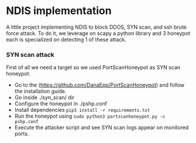 # NDIS implementation 

A little project implementing NDIS to block DDOS, SYN scan, and ssh brute force attack.
To do it, we leverage on scapy a python library and 3 honeypot each is specialized on detecting 1 of these attack.  

### SYN scan attack
First of all we need a target so we used PortScanHoneypot as SYN scan honeypot.
- Go to the (https://github.com/DanaEpp/PortScanHoneypot) and follow the installation guide.
- Go inside ./syn_scan/ dir
- Configure the honeypot in ./pshp.conf
- Install dependencies `pip3 install -r requirements.txt`
- Run the honeypot using `sudo python3 portscanhoneypot.py -c pshp.conf`
- Execute the attacker script and see SYN scan logs appear on monitored ports.
